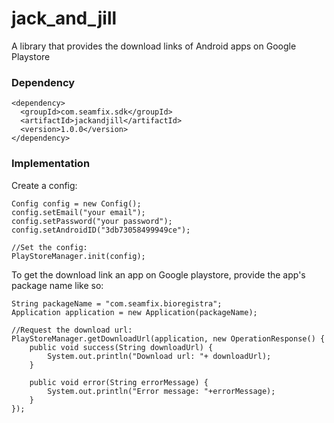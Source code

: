 # jack_and_jill
A library that provides the download links of Android apps on Google Playstore

### Dependency
```
<dependency>
  <groupId>com.seamfix.sdk</groupId>
  <artifactId>jackandjill</artifactId>
  <version>1.0.0</version>
</dependency>
```
### Implementation

Create a config:

```
Config config = new Config();
config.setEmail("your email");
config.setPassword("your password");
config.setAndroidID("3db73058499949ce");

//Set the config:
PlayStoreManager.init(config);

```

To get the download link an app on Google playstore, provide the app's package name like so:
```
String packageName = "com.seamfix.bioregistra";
Application application = new Application(packageName);

//Request the download url:
PlayStoreManager.getDownloadUrl(application, new OperationResponse() {
    public void success(String downloadUrl) {
        System.out.println("Download url: "+ downloadUrl);
    }

    public void error(String errorMessage) {
        System.out.println("Error message: "+errorMessage);
    }
});
```
